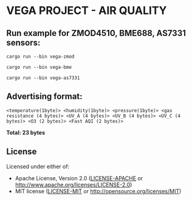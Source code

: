 # VEGA PROJECT - AIR QUALITY

## Run example for ZMOD4510, BME688, AS7331 sensors:

```
cargo run --bin vega-zmod
```
```
cargo run --bin vega-bme
```
```
cargo run --bin vega-as7331
```
## Advertising format:
```
<temperature(1byte)> <humidity(1byte)> <pressure(1byte)> <gas resistance (4 bytes)> <UV_A (4 bytes)> <UV_B (4 bytes)> <UV_C (4 bytes)> <O3 (2 bytes)> <Fast AQI (2 bytes)>
```
**Total: 23 bytes**
## License

Licensed under either of:

- Apache License, Version 2.0 ([LICENSE-APACHE](LICENSE-APACHE) or http://www.apache.org/licenses/LICENSE-2.0)
- MIT license ([LICENSE-MIT](LICENSE-MIT) or http://opensource.org/licenses/MIT)
